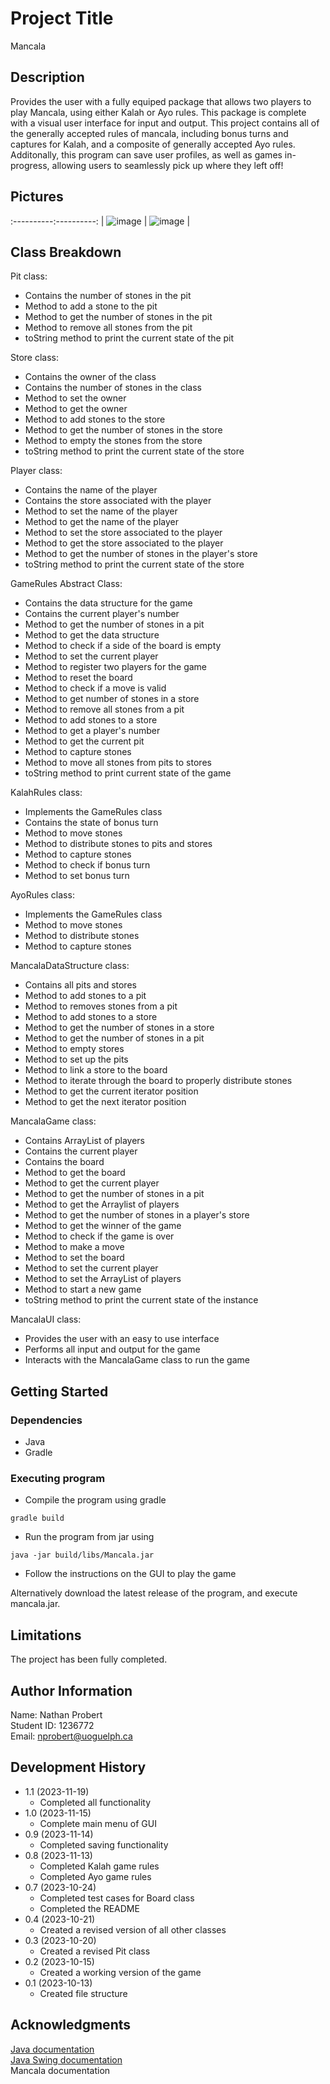 # Project Title

Mancala

## Description

Provides the user with a fully equiped package that allows two players to play Mancala, using either Kalah or Ayo rules. This package is complete with a visual user interface for input and output. This project contains all of the generally accepted rules of mancala, including bonus turns and captures for Kalah, and a composite of generally accepted Ayo rules. Additonally, this program can save user profiles, as well as games in-progress, allowing users to seamlessly pick up where they left off!

## Pictures

:----------:----------:
| ![image](https://github.com/proby-8/mancala/assets/109328434/165167a1-91d8-44a9-b93a-bead8ff47e9a) | ![image](https://github.com/proby-8/mancala/assets/109328434/c892ed11-5bb4-4fa5-ac9f-976f416a03cf) |


## Class Breakdown
Pit class:
 - Contains the number of stones in the pit
 - Method to add a stone to the pit
 - Method to get the number of stones in the pit
 - Method to remove all stones from the pit
 - toString method to print the current state of the pit

Store class:
 - Contains the owner of the class
 - Contains the number of stones in the class
 - Method to set the owner
 - Method to get the owner
 - Method to add stones to the store
 - Method to get the number of stones in the store
 - Method to empty the stones from the store
 - toString method to print the current state of the store

Player class:
 - Contains the name of the player
 - Contains the store associated with the player
 - Method to set the name of the player
 - Method to get the name of the player
 - Method to set the store associated to the player
 - Method to get the store associated to the player
 - Method to get the number of stones in the player's store
 - toString method to print the current state of the store

GameRules Abstract Class:
 - Contains the data structure for the game
 - Contains the current player's number
 - Method to get the number of stones in a pit
 - Method to get the data structure
 - Method to check if a side of the board is empty
 - Method to set the current player
 - Method to register two players for the game
 - Method to reset the board
 - Method to check if a move is valid
 - Method to get number of stones in a store
 - Method to remove all stones from a pit
 - Method to add stones to a store
 - Method to get a player's number
 - Method to get the current pit
 - Method to capture stones
 - Method to move all stones from pits to stores
 - toString method to print current state of the game

KalahRules class:
 - Implements the GameRules class
 - Contains the state of bonus turn
 - Method to move stones
 - Method to distribute stones to pits and stores
 - Method to capture stones
 - Method to check if bonus turn
 - Method to set bonus turn

AyoRules class:
 - Implements the GameRules class
 - Method to move stones
 - Method to distribute stones
 - Method to capture stones 

MancalaDataStructure class:
 - Contains all pits and stores
 - Method to add stones to a pit
 - Method to removes stones from a pit
 - Method to add stones to a store
 - Method to get the number of stones in a store
 - Method to get the number of stones in a pit
 - Method to empty stores
 - Method to set up the pits
 - Method to link a store to the board
 - Method to iterate through the board to properly distribute stones
 - Method to get the current iterator position
 - Method to get the next iterator position

MancalaGame class:
 - Contains ArrayList of players
 - Contains the current player
 - Contains the board
 - Method to get the board
 - Method to get the current player
 - Method to get the number of stones in a pit
 - Method to get the Arraylist of players
 - Method to get the number of stones in a player's store
 - Method to get the winner of the game
 - Method to check if the game is over
 - Method to make a move
 - Method to set the board
 - Method to set the current player
 - Method to set the ArrayList of players
 - Method to start a new game
 - toString method to print the current state of the instance

 MancalaUI class:
 - Provides the user with an easy to use interface
 - Performs all input and output for the game
 - Interacts with the MancalaGame class to run the game

## Getting Started

### Dependencies

* Java
* Gradle

### Executing program

* Compile the program using gradle
```
gradle build
```
* Run the program from jar using
```
java -jar build/libs/Mancala.jar
```
* Follow the instructions on the GUI to play the game

Alternatively download the latest release of the program, and execute mancala.jar.
## Limitations

The project has been fully completed.

## Author Information

Name: Nathan Probert
<br>
Student ID: 1236772
<br>
Email: nprobert@uoguelph.ca

## Development History

* 1.1 (2023-11-19)
    * Completed all functionality
* 1.0 (2023-11-15)
    * Complete main menu of GUI
* 0.9 (2023-11-14)
    * Completed saving functionality
* 0.8 (2023-11-13)
    * Completed Kalah game rules
    * Completed Ayo game rules
* 0.7 (2023-10-24)
    * Completed test cases for Board class
    * Completed the README
* 0.4 (2023-10-21)
    * Created a revised version of all other classes
* 0.3 (2023-10-20)
    * Created a revised Pit class
* 0.2 (2023-10-15)
    * Created a working version of the game
* 0.1 (2023-10-13)
    * Created file structure

## Acknowledgments

[Java documentation](https://docs.oracle.com/en/java/javase/17/docs/api/index.html)<br>
[Java Swing documentation](https://docs.oracle.com/javase%2F7%2Fdocs%2Fapi%2F%2F/javax/swing/package-summary.html)<br>
Mancala documentation<br>
